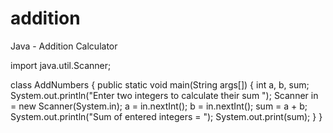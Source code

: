 # addition
Java - Addition Calculator

import java.util.Scanner;
 
class AddNumbers
{
   public static void main(String args[])
   {
      int a, b, sum;
      System.out.println("Enter two integers to calculate their sum ");
      Scanner in = new Scanner(System.in);
      a = in.nextInt();
      b = in.nextInt();
      sum = a + b;
      System.out.println("Sum of entered integers = ");
      System.out.print(sum);
   }
}
